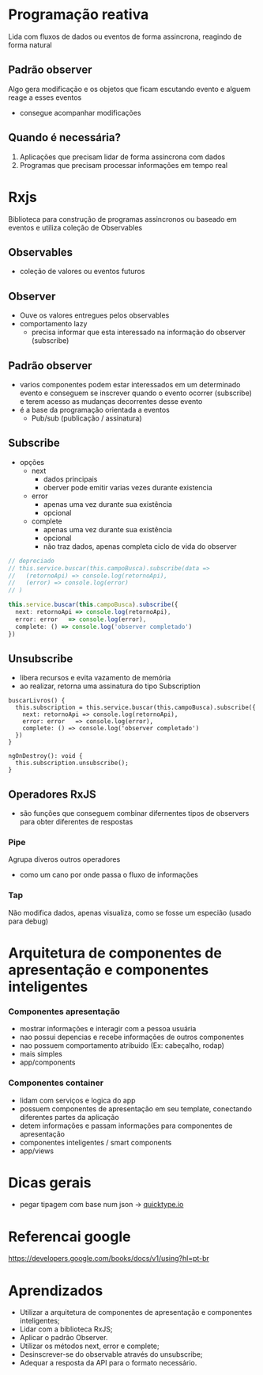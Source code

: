 # Programação reativa
Lida com fluxos de dados ou eventos de forma assincrona, reagindo de forma natural
## Padrão observer
Algo gera modificação e os objetos que ficam escutando evento e alguem reage a esses eventos
- consegue acompanhar modificações
## Quando é necessária?
1. Aplicações que precisam lidar de forma assincrona com dados
2. Programas que precisam processar informações em tempo real

# Rxjs
Biblioteca para construção de programas assincronos ou baseado em eventos e utiliza coleção de Observables
## Observables
- coleção de valores ou eventos futuros

## Observer
- Ouve os valores entregues pelos observables
- comportamento lazy
  - precisa informar que esta interessado na informação do observer (subscribe)
## Padrão observer
- varios componentes podem estar interessados em um determinado evento e conseguem se inscrever quando o evento ocorrer (subscribe) e terem acesso as mudanças decorrentes desse evento
- é a base da programação orientada a eventos
  - Pub/sub (publicação / assinatura)

## Subscribe
- opções
  - next
    - dados principais
    - oberver pode emitir varias vezes durante existencia
  - error
    - apenas uma vez durante sua existência
    - opcional
  - complete
    - apenas uma vez durante sua existência
    - opcional
    - não traz dados, apenas completa ciclo de vida do observer
```ts
// depreciado
// this.service.buscar(this.campoBusca).subscribe(data =>
//   (retornoApi) => console.log(retornoApi),
//   (error) => console.log(error)
// )

this.service.buscar(this.campoBusca).subscribe({
  next: retornoApi => console.log(retornoApi),
  error: error   => console.log(error),
  complete: () => console.log('observer completado')
})
```

## Unsubscribe
- libera recursos e evita vazamento de memória
- ao realizar, retorna uma assinatura do tipo Subscription
```tsx
buscarLivros() {
  this.subscription = this.service.buscar(this.campoBusca).subscribe({
    next: retornoApi => console.log(retornoApi),
    error: error   => console.log(error),
    complete: () => console.log('observer completado')
  })
}

ngOnDestroy(): void {
  this.subscription.unsubscribe();
}
```
## Operadores RxJS
- são funções que conseguem combinar difernentes tipos de observers para obter diferentes de respostas
### Pipe
Agrupa diveros outros operadores
- como um cano por onde passa o fluxo de informações

### Tap
Não modifica dados, apenas visualiza, como se fosse um especião (usado para debug)

# Arquitetura de componentes de apresentação e componentes inteligentes
### Componentes apresentação
- mostrar informações e interagir com a pessoa usuária
- nao possui depencias e recebe informações de outros componentes
- nao possuem comportamento atribuido (Ex: cabeçalho, rodap)
- mais simples
- app/components
### Componentes container
- lidam com serviços e logica do app
- possuem componentes de apresentação em seu template, conectando diferentes partes da aplicação
- detem informações e passam informações para componentes de apresentação
- componentes inteligentes / smart components
- app/views

# Dicas gerais
- pegar tipagem com base num json -> [quicktype.io](https://quicktype.io/)

# Referencai google
https://developers.google.com/books/docs/v1/using?hl=pt-br


# Aprendizados
- Utilizar a arquitetura de componentes de apresentação e componentes inteligentes;
- Lidar com a biblioteca RxJS;
- Aplicar o padrão Observer.
- Utilizar os métodos next, error e complete;
- Desinscrever-se do observable através do unsubscribe;
- Adequar a resposta da API para o formato necessário.

